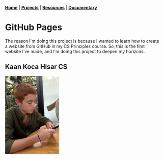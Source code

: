**[Home](README.md)** | **[Projects](Projects.md)** | **[Resources](Resources.md)** | **[Documentary](Documentary.md)**

# GitHub Pages

The reason I'm doing this project is because I wanted to learn how to create a website from GitHub in my CS Principles course. So, this is the first website I've made, and I'm doing this project to deepen my horizons. 

## Kaan Koca Hisar CS

<img src="PHOTO&GIF/IMG_1866.jpeg" width="175">

<br>
